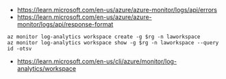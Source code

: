 - https://learn.microsoft.com/en-us/azure/azure-monitor/logs/api/errors
- https://learn.microsoft.com/en-us/azure/azure-monitor/logs/api/response-format

```
az monitor log-analytics workspace create -g $rg -n laworkspace
az monitor log-analytics workspace show -g $rg -n laworkspace --query id -otsv
```
- https://learn.microsoft.com/en-us/cli/azure/monitor/log-analytics/workspace
